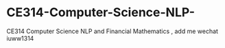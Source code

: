 # CE314-Computer-Science-NLP-
CE314 Computer Science NLP  and Financial Mathematics , add me wechat iuww1314
